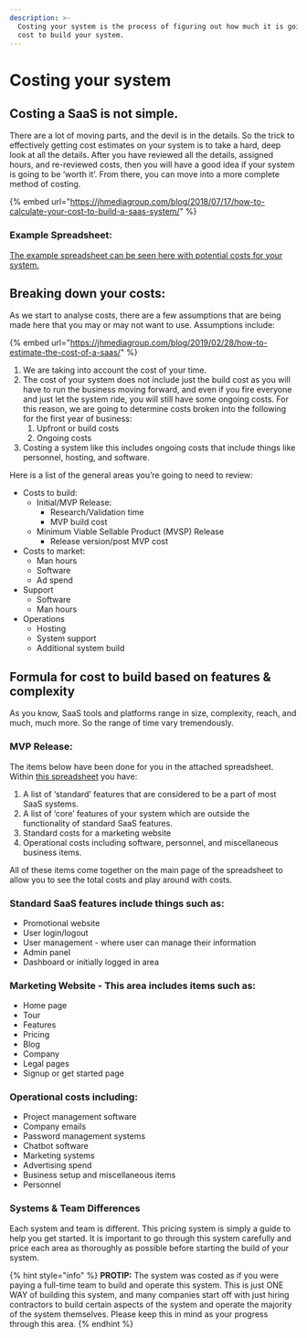```yaml
---
description: >-
  Costing your system is the process of figuring out how much it is going to
  cost to build your system.
---
```


# Costing your system

## Costing a SaaS is not simple. 

There are a lot of moving parts, and the devil is in the details. So the trick to effectively getting cost estimates on your system is to take a hard, deep look at all the details. After you have reviewed all the details, assigned hours, and re-reviewed costs, then you will have a good idea if your system is going to be ‘worth it’. From there, you can move into a more complete method of costing.

{% embed url="https://jhmediagroup.com/blog/2018/07/17/how-to-calculate-your-cost-to-build-a-saas-system/" %}

### Example Spreadsheet:

[The example spreadsheet can be seen here with potential costs for your system.](https://docs.google.com/spreadsheets/d/1qC2h5e_YFvCAAoWA4Vaj1U7k7XPjsUMuqVoLKLAZh0I/edit?usp=sharing)

## Breaking down your costs:

As we start to analyse costs, there are a few assumptions that are being made here that you may or may not want to use. Assumptions include:

{% embed url="https://jhmediagroup.com/blog/2019/02/28/how-to-estimate-the-cost-of-a-saas/" %}



1. We are taking into account the cost of your time.
2. The cost of your system does not include just the build cost as you will have to run the business moving forward, and even if you fire everyone and just let the system ride, you will still have some ongoing costs. For this reason, we are going to determine costs broken into the following for the first year of business:
   1. Upfront or build costs
   2. Ongoing costs
3. Costing a system like this includes ongoing costs that include things like personnel, hosting, and software.

Here is a list of the general areas you’re going to need to review:

* Costs to build:
  * Initial/MVP Release:
    * Research/Validation time
    * MVP build cost
  * Minimum Viable Sellable Product \(MVSP\) Release
    * Release version/post MVP cost
* Costs to market:
  * Man hours
  * Software
  * Ad spend
* Support
  * Software
  * Man hours
* Operations
  * Hosting
  * System support
  * Additional system build

## Formula for cost to build based on features & complexity

As you know, SaaS tools and platforms range in size, complexity, reach, and much, much more. So the range of time vary tremendously.

### MVP Release:

The items below have been done for you in the attached spreadsheet. Within [this spreadsheet](https://docs.google.com/spreadsheets/d/1qC2h5e_YFvCAAoWA4Vaj1U7k7XPjsUMuqVoLKLAZh0I/edit#gid=92137450) you have:

1. A list of ‘standard’ features that are considered to be a part of most SaaS systems.
2. A list of ‘core’ features of your system which are outside the functionality of standard SaaS features.
3. Standard costs for a marketing website
4. Operational costs including software, personnel, and miscellaneous business items.   

All of these items come together on the main page of the spreadsheet to allow you to see the total costs and play around with costs.

### Standard SaaS features include things such as:

* Promotional website
* User login/logout
* User management - where user can manage their information
* Admin panel
* Dashboard or initially logged in area

### Marketing Website - This area includes items such as:

* Home page
* Tour
* Features
* Pricing
* Blog
* Company
* Legal pages
* Signup or get started page

### Operational costs including:

* Project management software
* Company emails
* Password management systems
* Chatbot software
* Marketing systems
* Advertising spend
* Business setup and miscellaneous items
* Personnel 

### Systems & Team Differences

Each system and team is different. This pricing system is simply a guide to help you get started. It is important to go through this system carefully and price each area as thoroughly as possible before starting the build of your system.

{% hint style="info" %}
**PROTIP:** The system was costed as if you were paying a full-time team to build and operate this system. This is just ONE WAY of building this system, and many companies start off with just hiring contractors to build certain aspects of the system and operate the majority of the system themselves. Please keep this in mind as your progress through this area.
{% endhint %}

